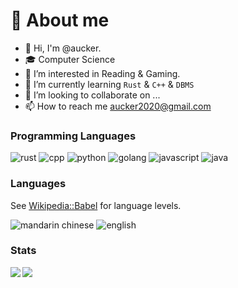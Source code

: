 # :rocket: About me

<!-- - 🎓 <del>Un</del>happy <del>dis</del>computational <del>non-</del>linguistics under~~do~~graduate @ PKU -->
- 👋 Hi, I'm @aucker.
- 🎓 Computer Science
- 👀 I’m interested in Reading & Gaming.
- 🌱 I’m currently learning `Rust` & `C++` & `DBMS`
- 💞️ I’m looking to collaborate on ...
- 📫 How to reach me aucker2020@gmail.com

### Programming Languages

![rust](https://img.shields.io/badge/-rust-f46623?logo=rust&style=flat&logoColor=white&link=https://www.rust-lang.org/)
![cpp](https://img.shields.io/badge/-cpp-00599C?logo=cplusplus&style=flat&logoColor=white&link=https://isocpp.org/)
![python](https://img.shields.io/badge/-python-3776ab?logo=python&style=flat&logoColor=white&link=https://www.python.org/)
![golang](https://img.shields.io/badge/-go-50b7e0?logo=go&style=flat&logoColor=white&link=https://go.dev/)
![javascript](https://img.shields.io/badge/-javascript-f7df1e?logo=javascript&style=flat&logoColor=black)
![java](https://img.shields.io/badge/-java-c52158?logo=openjdk&style=flat&logoColor=white&link=https://adoptium.net/)

### Languages

See [Wikipedia::Babel](https://en.wikipedia.org/wiki/Wikipedia:Babel) for language levels.

![mandarin chinese](https://img.shields.io/badge/Mandarin%20Chinese-N-6ef7a7?style=flat)
![english](https://img.shields.io/badge/English-3-99b3ff?style=flat)

### Stats

<img align="left" src="https://github-readme-stats.vercel.app/api?username=aucker&show_icons=true&theme=graywhite&hide_border=true&include_all_commits=true&count_private=true">
<img align="left" src="https://github-readme-stats.vercel.app/api/top-langs/?username=aucker&theme=graywhite&hide_border=true&count_private=true&hide=css,html&layout=compact">

<!-- ![Aucker's GitHub stats](https://github-readme-stats.vercel.app/api?username=aucker&count_private=true) -->
<!-- ![Top Langs](https://github-readme-stats.vercel.app/api/top-langs/?username=aucker&hide=jupyter%20notebook&exclude_repo=ML) -->
